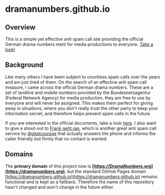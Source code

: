 # dramanumbers.github.io

## Overview

This is a simple yet effective anti spam call site providing the official German drama numbers ment for media productions to everyone. [Take a look!](https://dramanumbers.org)

## Background

Like many others I have been subject to countless spam calls over the years and am just tired of them. On the search of an effective anti spam call measure, I came across the official German drama numbers. These are a set of landline and mobile numbers provided by the Bundesnetzagentur (Federal Network Agency) for media production, they are free to use by everyone and will never be assigned. This makes them perfect for giving away in situations, where you don't really trust the other party to keep your information secret, and therefore helps prevent spam calls in the future.

If you are interested in the official documents, take a look [here](https://www.bundesnetzagentur.de/SharedDocs/Downloads/DE/Sachgebiete/Telekommunikation/Unternehmen_Institutionen/Nummerierung/Rufnummern/Mittlg148_2021.html). I also want to give a shout-out to [Frank geht ran](https://digitalcourage.de/frank-geht-ran), which is another great anti spam call service by [digitalcourage](https://digitalcourage.de/) that actually answers the phone and informs the caller friendly but firmly that no contact is wanted.

## Domains

The **primary domain** of this project now is **[https://DramaNumbers.org](https://dramanumbers.org)**, but the standard GitHub Pages domain [https://dramanumbers.github.io](https://dramanumbers.github.io) remains functional and is kept as a fallback. Therefore the name of this repository hasn't changed and won't change in the future either.